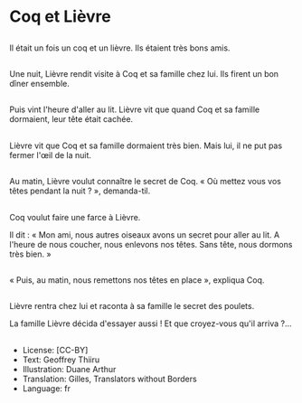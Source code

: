 # Coq et Lièvre

##
Il était un fois un coq et un lièvre. Ils étaient très bons amis.

##
Une nuit, Lièvre rendit visite à Coq et sa famille chez lui. Ils firent un bon dîner ensemble.

##
Puis vint l'heure d'aller au lit. Lièvre vit que quand Coq et sa famille dormaient, leur tête était cachée.

##
Lièvre vit que Coq et sa famille dormaient très bien. Mais lui, il ne put pas fermer l'œil de la nuit.

##
Au matin, Lièvre voulut connaître le secret de Coq. « Où mettez vous vos têtes pendant la nuit ? », demanda-til.

##
Coq voulut faire une farce à Lièvre.

Il dit : « Mon ami, nous autres oiseaux avons un secret pour aller au lit. A l'heure de nous coucher, nous enlevons nos têtes. Sans tête, nous dormons très bien. »

##
« Puis, au matin, nous remettons nos têtes en place », expliqua Coq.

##
Lièvre rentra chez lui et raconta à sa famille le secret des poulets.

La famille Lièvre décida d'essayer aussi ! Et que croyez-vous qu'il arriva ?...

##
* License: [CC-BY]
* Text: Geoffrey Thiiru
* Illustration: Duane Arthur
* Translation: Gilles, Translators without Borders
* Language: fr
